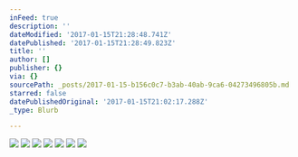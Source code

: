 ```yaml
---
inFeed: true
description: ''
dateModified: '2017-01-15T21:28:48.741Z'
datePublished: '2017-01-15T21:28:49.823Z'
title: ''
author: []
publisher: {}
via: {}
sourcePath: _posts/2017-01-15-b156c0c7-b3ab-40ab-9ca6-04273496805b.md
starred: false
datePublishedOriginal: '2017-01-15T21:02:17.288Z'
_type: Blurb

---
```

![](https://the-grid-user-content.s3-us-west-2.amazonaws.com/75ea078a-4397-4993-a005-b457aa94851e.jpg)
![](https://the-grid-user-content.s3-us-west-2.amazonaws.com/b661d1cf-411b-4a06-82b7-b52ac557da9e.jpg)
![](https://the-grid-user-content.s3-us-west-2.amazonaws.com/1db438af-81be-4add-ae16-7a6f06b801b3.jpg)
![](https://imgflo.herokuapp.com/graph/2b2431f8e7ba7b0/1192ea2c8ba2e932f3957e9927fee168/croprotate.jpg?cropheight=3264&cropwidth=2448&degrees=-90&input=https%3A%2F%2Fthe-grid-user-content.s3-us-west-2.amazonaws.com%2F245ea2a6-cc43-4cad-85e5-c4a488888c63.jpg&x=0&y=0)
![](https://the-grid-user-content.s3-us-west-2.amazonaws.com/69a3d90a-b896-432e-b4dd-af9184167c78.jpg)
![](https://the-grid-user-content.s3-us-west-2.amazonaws.com/c72c465e-d78d-4e43-b9b3-b68e052eca00.jpg)
![](https://the-grid-user-content.s3-us-west-2.amazonaws.com/20274762-39ab-4b4b-be88-d4c598ae98a7.png)